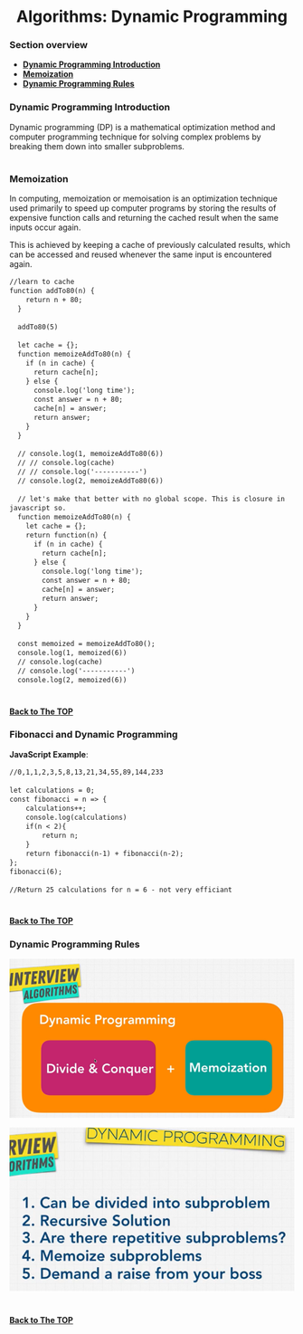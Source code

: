 <h1 align="center">Algorithms: Dynamic Programming</h1>

### Section overview
* **[Dynamic Programming Introduction](#dynamic-programming-introduction)**
* **[Memoization](#memoization)**
* **[Dynamic Programming Rules](#dynamic-programming-rules)**




### Dynamic Programming Introduction

Dynamic programming (DP) is a mathematical optimization method and computer programming technique for solving complex problems by breaking them down into smaller subproblems.

#
### Memoization 

In computing, memoization or memoisation is an optimization technique used primarily to speed up computer programs by storing the results of expensive function calls and returning the cached result when the same inputs occur again. 

This is achieved by keeping a cache of previously calculated results, which can be accessed and reused whenever the same input is encountered again.

```
//learn to cache
function addTo80(n) {
    return n + 80;
  }
  
  addTo80(5)
  
  let cache = {};
  function memoizeAddTo80(n) {
    if (n in cache) {
      return cache[n];
    } else {
      console.log('long time');
      const answer = n + 80;
      cache[n] = answer;
      return answer;
    }
  }
  
  // console.log(1, memoizeAddTo80(6))
  // // console.log(cache)
  // // console.log('-----------')
  // console.log(2, memoizeAddTo80(6))
  
  // let's make that better with no global scope. This is closure in javascript so.
  function memoizeAddTo80(n) { 
    let cache = {};
    return function(n) {
      if (n in cache) {
        return cache[n];
      } else {
        console.log('long time');
        const answer = n + 80;
        cache[n] = answer;
        return answer;
      }
    }
  }
  
  const memoized = memoizeAddTo80();
  console.log(1, memoized(6))
  // console.log(cache)
  // console.log('-----------')
  console.log(2, memoized(6))
```
#
**[Back to The TOP](#section-overview)**

### Fibonacci and Dynamic Programming

**JavaScript Example**:

```
//0,1,1,2,3,5,8,13,21,34,55,89,144,233

let calculations = 0;
const fibonacci = n => {
    calculations++;
    console.log(calculations)
    if(n < 2){
        return n;
    }
    return fibonacci(n-1) + fibonacci(n-2);
};
fibonacci(6);

//Return 25 calculations for n = 6 - not very efficiant
```
#
**[Back to The TOP](#section-overview)**

### Dynamic Programming Rules

![Dynamic Programing Rules](https://github.com/tsokac2/-_-_Data_Structures_Algorithms/blob/main/src/41.png)


![Dynamic Programing Rules](https://github.com/tsokac2/-_-_Data_Structures_Algorithms/blob/main/src/42.png)

#
**[Back to The TOP](#section-overview)**